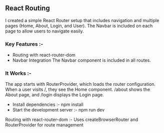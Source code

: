 ## React Routing 
I created a simple React Router setup that includes navigation and multiple pages (Home, About, Login, and User). The Navbar is included on each page to allow users to navigate easily.

### Key Features :-
- Routing with react-router-dom
- Navbar Integration
The Navbar component is included in all routes.

### It Works :-
The app starts with RouterProvider, which loads the router configuration.
When a user visits /, they see the Home component.
/about shows the About page, and /login displays the Login page.

- Install dependencies :- npm install
- Start the development server :- npm run dev   

Routing with react-router-dom :- Uses createBrowserRouter and RouterProvider for route management
